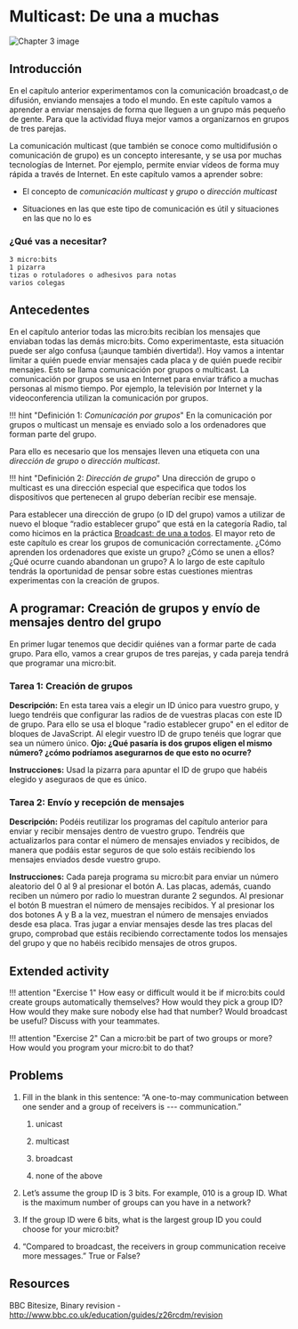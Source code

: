 Multicast: De una a muchas
==========================

![Chapter 3 image](chapter3.png)

Introducción
------------

En el capítulo anterior experimentamos con la comunicación broadcast,o de difusión, enviando mensajes a todo el mundo. En este capítulo vamos a aprender a enviar mensajes de forma que lleguen a un grupo más pequeño de gente. Para que la actividad fluya mejor vamos a organizarnos en grupos de tres parejas. 

La comunicación multicast (que también se conoce como multidifusión o comunicación de grupo) es un concepto interesante, y se usa por muchas tecnologías de Internet. Por ejemplo, permite enviar vídeos de forma muy rápida a través de Internet. En este capítulo vamos a aprender sobre:

- El concepto de *comunicación multicast* y *grupo* o *dirección multicast*

- Situaciones en las que este tipo de comunicación es útil y situaciones en las que no lo es

### ¿Qué vas a necesitar?

    3 micro:bits
    1 pizarra
    tizas o rotuladores o adhesivos para notas
    varios colegas

Antecedentes
------------

En el capítulo anterior todas las micro:bits recibían los mensajes que enviaban todas las demás micro:bits. Como experimentaste, esta situación puede ser algo confusa (¡aunque también divertida!). Hoy vamos a intentar limitar a quién puede enviar mensajes cada placa y de quién puede recibir mensajes. Esto se llama comunicación por grupos o multicast. La comunicación por grupos se usa en Internet para enviar tráfico a muchas personas al mismo tiempo. Por ejemplo, la televisión por Internet y la videoconferencia utilizan la comunicación por grupos.

!!! hint "Definición 1: _Comunicación por grupos_"
	En la comunicación por grupos o multicast un mensaje es enviado solo a los ordenadores que forman parte del grupo. 

Para ello es necesario que los mensajes lleven una etiqueta con una *dirección de grupo* o *dirección multicast*.

!!! hint "Definición 2: _Dirección de grupo_"
	Una dirección de grupo o multicast es una dirección especial que especifica que todos los dispositivos que pertenecen al grupo deberían recibir ese mensaje. 

Para establecer una dirección de grupo (o ID del grupo) vamos a utilizar de nuevo el bloque “radio establecer grupo” que está en la categoría Radio, tal como hicimos en la práctica [Broadcast: de una a todos](../broadcast/broadcast.md). El mayor reto de este capítulo es crear los grupos de comunicación correctamente. ¿Cómo aprenden los ordenadores que existe un grupo? ¿Cómo se unen a ellos? ¿Qué ocurre cuando abandonan un grupo? A lo largo de este capítulo tendrás la oportunidad de pensar sobre estas cuestiones mientras experimentas con la creación de grupos.


A programar: Creación de grupos y envío de mensajes dentro del grupo
--------------------------------------------------------------------

En primer lugar tenemos que decidir quiénes van a formar parte de cada grupo. Para ello, vamos a crear grupos de tres parejas, y cada pareja tendrá que programar una micro:bit. 

### Tarea 1: Creación de grupos

**Descripción:** En esta tarea vais a elegir un ID único para vuestro grupo, y luego tendréis que configurar las radios de de vuestras placas con este ID de grupo. Para ello se usa el bloque "radio establecer grupo" en el editor de bloques de JavaScript. Al elegir vuestro ID de grupo tenéis que lograr que sea un número único. **Ojo: ¿Qué pasaría is dos grupos eligen el mismo número? ¿cómo podríamos asegurarnos de que esto no ocurre?**

**Instrucciones:** Usad la pizarra para apuntar el ID de grupo que habéis elegido y aseguraos de que es único.

### Tarea 2: Envío y recepción de mensajes

**Descripción:** Podéis reutilizar los programas del capítulo anterior para enviar y recibir mensajes dentro de vuestro grupo. Tendréis que actualizarlos para contar el número de mensajes enviados y recibidos, de manera que podáis estar seguros de que solo estáis recibiendo los mensajes enviados desde vuestro grupo. 

**Instrucciones:** Cada pareja programa su micro:bit para enviar un número aleatorio del 0 al 9 al presionar el botón A. Las placas, además, cuando reciben un número por radio lo muestran durante 2 segundos. Al presionar el botón B muestran el número de mensajes recibidos. Y al presionar los dos botones A y B a la vez, muestran el número de mensajes enviados desde esa placa. Tras jugar a enviar mensajes desde las tres placas del grupo, comprobad que estáis recibiendo correctamente todos los mensajes del grupo y que no habéis recibido mensajes de otros grupos.


Extended activity
-----------------

!!! attention "Exercise 1"
	How easy or difficult would it be if micro:bits could create groups automatically themselves? How would they pick a group ID? How would they make sure nobody else had that number? Would broadcast be useful? Discuss with your teammates.

!!! attention "Exercise 2"
	Can a micro:bit be part of two groups or more? How would you program your micro:bit to do that?

Problems
--------

1. Fill in the blank in this sentence: “A one-to-may communication between one sender and a group of receivers is *---* communication.”

    1. unicast

    2. multicast

    3. broadcast

    4. none of the above

2. Let’s assume the group ID is 3 bits. For example, 010 is a group ID. What is the maximum number of groups can you have in a network?

3. If the group ID were 6 bits,  what is the largest group ID you could choose for your micro:bit?

4. “Compared to broadcast, the receivers in group communication receive more messages.” True or False?

Resources
---------

BBC Bitesize, Binary revision -
<http://www.bbc.co.uk/education/guides/z26rcdm/revision>
